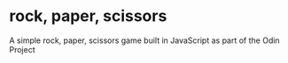 # rock, paper, scissors

A simple rock, paper, scissors game built in JavaScript as part of the Odin Project
